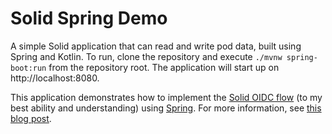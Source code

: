 # Solid Spring Demo

A simple Solid application that can read and write pod data, built using Spring and Kotlin. To run, clone the repository and execute `./mvnw spring-boot:run` from the repository root. The application will start up on http://localhost:8080.

This application demonstrates how to implement the [Solid OIDC flow](https://solid.github.io/authentication-panel/solid-oidc/) (to my best ability and understanding) using [Spring](https://spring.io/). For more information, see [this blog post](https://voidstarzero.ca/post/653158759952269312/dpop-with-spring-boot-and-spring-security).
